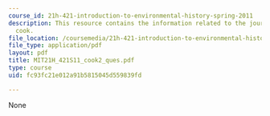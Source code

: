 ```yaml
---
course_id: 21h-421-introduction-to-environmental-history-spring-2011
description: This resource contains the information related to the journals of captain
  cook.
file_location: /coursemedia/21h-421-introduction-to-environmental-history-spring-2011/fc93fc21e012a91b5815045d559839fd_MIT21H_421S11_cook2_ques.pdf
file_type: application/pdf
layout: pdf
title: MIT21H_421S11_cook2_ques.pdf
type: course
uid: fc93fc21e012a91b5815045d559839fd

---
```

None